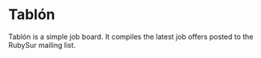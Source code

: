# Tablón

Tablón is a simple job board. It compiles the latest job offers posted to
the RubySur mailing list.
